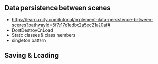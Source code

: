 ## Data persistence between scenes
* https://learn.unity.com/tutorial/implement-data-persistence-between-scenes?pathwayId=5f7e17e1edbc2a5ec21a20af#
* DontDestroyOnLoad
* Static classes & class members
* singleton pattern

## Saving & Loading